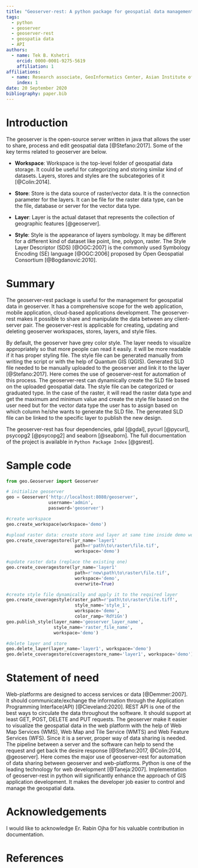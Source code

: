 ```yaml
---
title: "Geoserver-rest: A python package for geospatial data management in geoserver"
tags:
  - python
  - geoserver
  - geoserver-rest
  - geospatia data
  - API
authors:
  - name: Tek B. Kshetri
    orcid: 0000-0001-9275-5619
    affiliation: 1
affiliations:
  - name: Research associate, GeoInformatics Center, Asian Institute of Technology
    index: 1
date: 20 September 2020
bibliography: paper.bib
---
```


# Introduction

The geoserver is the open-source server written in java that allows the user to share, process and edit geospatial data [@Stefano:2017]. Some of the key terms related to geoserver are below.

- **Workspace**: Workspace is the top-level folder of geospatial data storage. It could be useful for categorizing and storing similar kind of datasets. Layers, stores and styles are the subcategories of it [@Colin:2014].

- **Store**: Store is the data source of raster/vector data. It is the connection parameter for the layers. It can be file for the raster data type, can be the file, database or server for the vector data type.

- **Layer**: Layer is the actual dataset that represents the collection of geographic features [@geoserver].

- **Style**: Style is the appearance of layers symbology. It may be different for a different kind of dataset like point, line, polygon, raster. The Style Layer Descriptor (SDS) [@OGC:2007] is the commonly used Symbology Encoding (SE) language [@OGC:2006] proposed by Open Geospatial Consortium [@Bogdanović:2010].

# Summary

The geoserver-rest package is useful for the management for geospatial data in geoserver. It has a comprehensive scope for the web application, mobile application, cloud-based applications development. The geoserver-rest makes it possible to share and manipulate the data between any client-server pair. The geoserver-rest is applicable for creating, updating and deleting geoserver workspaces, stores, layers, and style files.

By default, the geoserver have grey color style. The layer needs to visualize appropriately so that more people can read it easily. it will be more readable if it has proper styling file. The style file can be generated manually from writing the script or with the help of Quantum GIS (QGIS). Generated SLD file needed to be manually uploaded to the geoserver and link it to the layer [@Stefano:2017]. Here comes the use of geoserver-rest for automation of this process. The geoserver-rest can dynamically create the SLD file based on the uploaded geospatial data. The style file can be categorized or graduated type. In the case of the raster, it will read the raster data type and get the maximum and minimum value and create the style file based on the user need but for the vector data type the user has to assign based on which column he/she wants to generate the SLD file. The generated SLD file can be linked to the specific layer to publish the new design.

The geoserver-rest has four dependencies, gdal [@gdal], pycurl [@pycurl], psycopg2 [@psycopg2] and seaborn [@seaborn]. The full documentation of the project is available in `Python Package Index` [@gsrest].

# Sample code

```python
from geo.Geoserver import Geoserver

# initialize geoserver
geo = Geoserver('http://localhost:8080/geoserver',
                username='admin',
                password='geoserver')

#create workspace
geo.create_workspace(workspace='demo')

#upload raster data: create store and layer at same time inside demo workspace
geo.create_coveragestore(lyr_name='layer1'
                          path=r'path\to\raster\file.tif',
                          workspace='demo')

#update raster data (replace the existing one)
geo.create_coveragestore(lyr_name='layer1'
                          path=r'new\path\to\raster\file.tif',
                          workspace='demo',
                          overwrite=True)

#create style file dynamically and apply it to the required layer
geo.create_coveragestyle(raster_path=r'path\to\raster\file.tiff',
                          style_name='style_1',
                          workspace='demo',
                          color_ramp='RdYiGn')
geo.publish_style(layer_name='geoserver_layer_name',
                  style_name='raster_file_name',
                  workspace='demo')

#delete layer and store
geo.delete_layer(layer_name='layer1', workspace='demo')
geo.delete_coveragestore(coveragestore_name='layer1', workspace='demo')
```

# Statement of need

Web-platforms are designed to access services or data [@Demmer:2007]. It should communicate/exchange the information through the Application Programming Interface(API) [@Cleveland:2020]. REST API is one of the best ways to circulate the data throughout the software. It should support at least GET, POST, DELETE and PUT requests. The geoserver make it easier to visualize the geospatial data in the web platform with the help of Web Map Services (WMS), Web Map and Tile Service (WMTS) and Web Feature Services (WFS). Since it is a server, proper way of data sharing is needed. The pipeline between a server and the software can help to send the request and get back the desire response [@Stefano:2017, @Colin:2014, @geoserver]. Here comes the major use of geoserver-rest for automation of data sharing between geoserver and web-platforms. Python is one of the leading technology for web development [@Taneja:2007]. Implementation of geoserver-rest in python will significantly enhance the approach of GIS application development. It makes the developer job easier to control and manage the geospatial data.

# Acknowledgements

I would like to acknowledge Er. Rabin Ojha for his valuable contribution in documentation.

# References
